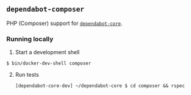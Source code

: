 ## `dependabot-composer`

PHP (Composer) support for [`dependabot-core`][core-repo].

### Running locally

1. Start a development shell

  ```
  $ bin/docker-dev-shell composer
  ```

2. Run tests
   ```
   [dependabot-core-dev] ~/dependabot-core $ cd composer && rspec
   ```

[core-repo]: https://github.com/dependabot/dependabot-core
